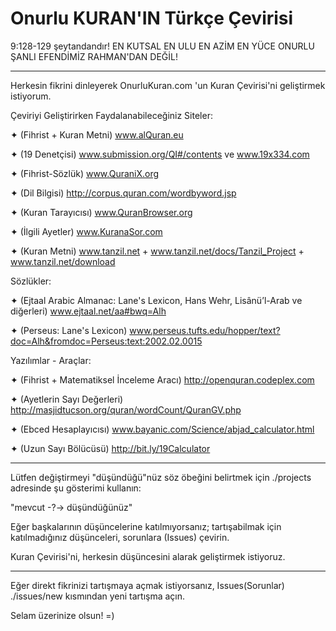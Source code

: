 # Onurlu KURAN'IN Türkçe Çevirisi

9:128-129 şeytandandır!  EN KUTSAL EN ULU EN AZİM EN YÜCE ONURLU ŞANLI EFENDİMİZ RAHMAN'DAN DEĞİL!
______________________________________________________

Herkesin fikrini dinleyerek OnurluKuran.com 'un Kuran Çevirisi'ni geliştirmek istiyorum.

Çeviriyi Geliştirirken Faydalanabileceğiniz Siteler:

✦ (Fihrist + Kuran Metni) www.alQuran.eu

✦ (19 Denetçisi) www.submission.org/QI#/contents ve www.19x334.com

✦ (Fihrist-Sözlük) www.QuraniX.org

✦ (Dil Bilgisi) http://corpus.quran.com/wordbyword.jsp

✦ (Kuran Tarayıcısı) www.QuranBrowser.org

✦ (İlgili Ayetler) www.KuranaSor.com

✦ (Kuran Metni) www.tanzil.net + www.tanzil.net/docs/Tanzil_Project + www.tanzil.net/download

Sözlükler:

✦ (Ejtaal Arabic Almanac: Lane's Lexicon, Hans Wehr, Lisânü’l-Arab ve diğerleri) www.ejtaal.net/aa#bwq=Alh

✦ (Perseus: Lane's Lexicon) www.perseus.tufts.edu/hopper/text?doc=Alh&fromdoc=Perseus:text:2002.02.0015

Yazılımlar - Araçlar:

✦ (Fihrist + Matematiksel İnceleme Aracı) http://openquran.codeplex.com

✦ (Ayetlerin Sayı Değerleri) http://masjidtucson.org/quran/wordCount/QuranGV.php

✦ (Ebced Hesaplayıcısı) www.bayanic.com/Science/abjad_calculator.html

✦ (Uzun Sayı Bölücüsü) http://bit.ly/19Calculator
____________________________________________________________________________________

Lütfen değiştirmeyi "düşündüğü"nüz söz öbeğini belirtmek için ./projects adresinde şu gösterimi kullanın:

"mevcut -?-> düşündüğünüz"

Eğer başkalarının düşüncelerine katılmıyorsanız; tartışabilmak için katılmadığınız düşünceleri, sorunlara (Issues) çevirin.

Kuran Çevirisi'ni, herkesin düşüncesini alarak geliştirmek istiyoruz.
____________________________________________________________________________________

Eğer direkt fikrinizi tartışmaya açmak istiyorsanız, Issues(Sorunlar) ./issues/new kısmından yeni tartışma açın.

Selam üzerinize olsun! =)
